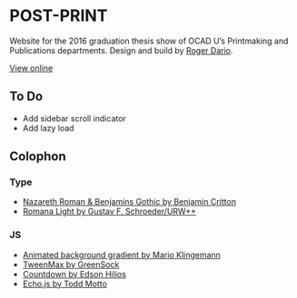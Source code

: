 # POST-PRINT

Website for the 2016 graduation thesis show of OCAD U’s Printmaking and Publications departments. Design and build by [Roger Dario](http://rogerdario.com).

[View online](http://postprint.net)

## To Do
- Add sidebar scroll indicator
- Add lazy load

## Colophon

### Type
- [Nazareth Roman & Benjamins Gothic by Benjamin Critton](http://surplusurplusurplus.com/)
- [Romana Light by Gustav F. Schroeder/URW++](https://www.urwpp.de/en/shop/?fontshop=datei:show_charmap;map_func:20;fontbel:W;fs_dir:1;fname:Romana%20Light;fontnummer:r005012t;charsetIds:,1,2,;)

### JS
- [Animated background gradient by Mario Klingemann](http://codepen.io/quasimondo/pen/lDdrF)
- [TweenMax by GreenSock](https://greensock.com/tweenmax)
- [Countdown by Edson Hilios](http://hilios.github.io/jQuery.countdown/)
- [Echo.js by Todd Motto](https://toddmotto.com/echo-js-simple-javascript-image-lazy-loading/)
